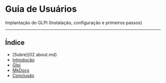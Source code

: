 # Guia de Usuários

Implantação do GLPI (Instalação, configuração e primeiros passos)

---

## Índice

- [Sobre](02 about.md)
- [Introdução](intro.md)
- [Glpi](glpi.md)
- [MkDocs](mkdocs.md)
- [Conclusão](conclusao.md)

[Getting Started]: ../home.md
